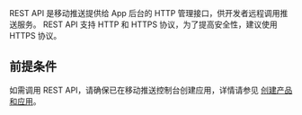 REST API 是移动推送提供给 App 后台的 HTTP 管理接口，供开发者远程调用推送服务。
REST API 支持 HTTP 和 HTTPS 协议，为了提高安全性，建议使用 HTTPS 协议。

## 前提条件

如需调用 REST API，请确保已在移动推送控制台创建应用，详情请参见 [创建产品和应用](https://cloud.tencent.com/document/product/548/37241)。
